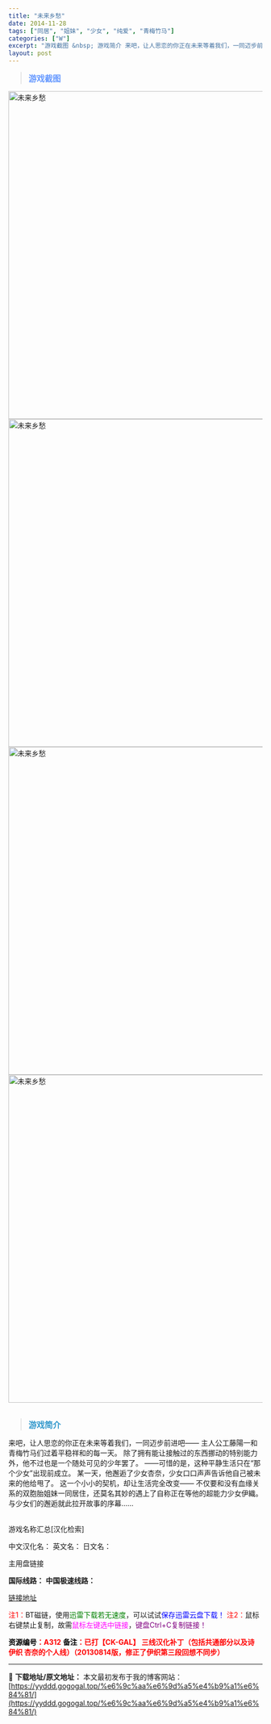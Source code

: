 ```yaml
---
title: "未来乡愁"
date: 2014-11-28
tags: ["同居", "姐妹", "少女", "纯爱", "青梅竹马"]
categories: ["W"]
excerpt: "游戏截图 &nbsp; 游戏简介 来吧，让人思恋的你正在未来等着我们，一同迈步前进吧—— 主人公工藤陽一和青梅竹马们过着平稳祥和的每一天。 除了拥有能让接触过的东西挪动的特别能力外，他不过也是一个随处可见的少年罢了。 ——可惜的是，这种平静生活只在“那个少女”出现前成立。 某一天，他邂逅了少女杏奈，&hellip;"
layout: post
---
```


<div>
<blockquote><b><span style="font-size: 12pt; color: #6699ff;">游戏截图</span></b></blockquote>
<div><img title="点击放大" src="https://yyddd.gogogal.top/wp-content/uploads/2025/04/20250430_6811ff11ede72.webp" alt="未来乡愁" width="650" /></div>
<div><img title="点击放大" src="https://yyddd.gogogal.top/wp-content/uploads/2025/04/20250430_6811ff1373df7.webp" alt="未来乡愁" width="650" /></div>
<div><img title="点击放大" src="https://yyddd.gogogal.top/wp-content/uploads/2025/04/20250430_6811ff1550321.webp" alt="未来乡愁" width="650" /></div>
<div><img title="点击放大" src="https://yyddd.gogogal.top/wp-content/uploads/2025/04/20250430_6811ff16b18b2.webp" alt="未来乡愁" width="650" /></div>
&nbsp;
<blockquote><b><span style="font-size: 12pt; color: #3399cc;">游戏简介</span></b></blockquote>
<div>来吧，让人思恋的你正在未来等着我们，一同迈步前进吧——
主人公工藤陽一和青梅竹马们过着平稳祥和的每一天。
除了拥有能让接触过的东西挪动的特别能力外，他不过也是一个随处可见的少年罢了。
——可惜的是，这种平静生活只在“那个少女”出现前成立。
某一天，他邂逅了少女杏奈，少女口口声声告诉他自己被未来的他给甩了。
这一个小小的契机，却让生活完全改变——
不仅要和没有血缘关系的双胞胎姐妹一同居住，还莫名其妙的遇上了自称正在等他的超能力少女伊織。
与少女们的邂逅就此拉开故事的序幕……</div>
&nbsp;

游戏名称汇总[汉化检索]

中文汉化名：
英文名：
日文名：
</div>
<div class="panel panel-primary">
<div class="panel-heading">主用盘链接</div>
<div class="panel-body">

<b>国际线路：</b>
<b>中国极速线路：</b>

<!--wechatfans start-->

<a href="https://pan.xunlei.com/s/VOSSEeyoyHczbpJmmbdEkDA1A1?pwd=abbs#">链接地址</a>

<!--wechatfans end-->
<span style="color: #ff0000;">注1：</span>BT磁链，使用<span style="color: #008000;">迅雷下载若无速度</span>，可以试试<span style="color: #0000ff;">保存迅雷云盘下载！</span>
<span style="color: #ff0000;">注2：</span>鼠标右键禁止复制，故需<span style="color: #ff00ff;">鼠标左键选中链接</span>，<span style="color: #800080;">键盘Ctrl+C复制链接！</span>

</div>
<div class="panel-footer"><span style="color: #ff0000;"><b><span style="color: #000000;">资源编号</span>：A312</b></span>
<span style="color: #ff0000;"><b><span style="color: #000000;">备注</span>：已打【CK-GAL】 三线汉化补丁（包括共通部分以及诗 伊织 杏奈的个人线）（20130814版，修正了伊织第三段回想不同步）</b></span></div>
</div>

---
📖 **下载地址/原文地址：** 本文最初发布于我的博客网站：[https://yyddd.gogogal.top/%e6%9c%aa%e6%9d%a5%e4%b9%a1%e6%84%81/](https://yyddd.gogogal.top/%e6%9c%aa%e6%9d%a5%e4%b9%a1%e6%84%81/)
